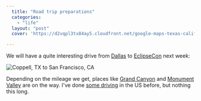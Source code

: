 ```yaml
---
  title: "Road trip preparations"
  categories: 
    - "life"
  layout: "post"
  cover: 'https://d2vqpl3tx84ay5.cloudfront.net/google-maps-texas-california.jpg'

---
```

We will have a quite interesting drive from [Dallas][1] to [EclipseCon][2] next week:

![Coppell, TX to San Francisco, CA](https://d2vqpl3tx84ay5.cloudfront.net/google-maps-texas-california.jpg)

Depending on the mileage we get, places like [Grand Canyon][3] and [Monument Valley][4] are on the way. I've done [some driving][5] in the US before, but nothing this long.

[1]: http://en.wikipedia.org/wiki/Dallas
[2]: http://www.eclipsecon.org/2006/Home.do
[3]: http://en.wikipedia.org/wiki/Grand_Canyon
[4]: http://en.wikipedia.org/wiki/Monument_valley
[5]: http://www.routamc.org/gallery/trip-to-berkeley/
